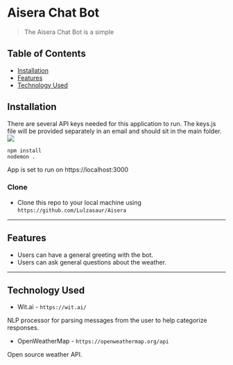 # Aisera Chat Bot

> The Aisera Chat Bot is a simple 

## Table of Contents

- [Installation](#installation)
- [Features](#features)
- [Technology Used](#technology)

## Installation

There are several API keys needed for this application to run. The keys.js file will be provided separately in an email and should sit in the main folder.
<img src='https://drive.google.com/open?id=1YLt8k_GCiK12_WUxc03umSyCrXtk5xej'>

```shell
npm install
nodemon .
```

App is set to run on https://localhost:3000

### Clone

- Clone this repo to your local machine using `https://github.com/Lulzasaur/Aisera`

---

## Features

- Users can have a general greeting with the bot.
- Users can ask general questions about the weather.


---

## Technology Used

- Wit.ai - `https://wit.ai/`

NLP processor for parsing messages from the user to help categorize responses.

- OpenWeatherMap - `https://openweathermap.org/api`

Open source weather API.

